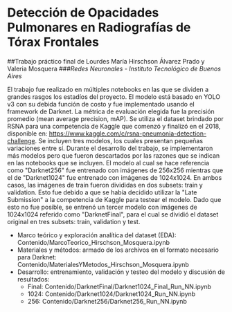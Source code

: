 # Detección de Opacidades Pulmonares en Radiografías de Tórax Frontales
##Trabajo práctico final de Lourdes María Hirschson Álvarez Prado y Valeria Mosquera
###*Redes Neuronales - Instituto Tecnológico de Buenos Aires*

El trabajo fue realizado en múltiples notebooks en las que se dividen a grandes rasgos los estadíos del proyecto. El modelo está basado en YOLO v3 con su debida función de costo y fue implementado usando el framework de Darknet. La métrica de evaluación elegida fue la precisión promedio (mean average precision, mAP). Se utiliza el dataset brindado por RSNA para una competencia de Kaggle que comenzó y finalizó en el 2018, disponible en: https://www.kaggle.com/c/rsna-pneumonia-detection-challenge. Se incluyen tres modelos, los cuales presentan pequeñas variaciones entre sí. Durante el desarrollo del trabajo, se implementaron más modelos pero que fueron descartados por las razones que se indican en las notebooks que se incluyen. El modelo al cual se hace referencia como "Darknet256" fue entrenado con imágenes de 256x256 mientras que el de "Darknet1024" fue entrenado con imágenes de 1024x1024. En ambos casos, las imágenes de train fueron divididas en dos subsets: train y validation. Esto fue debido a que se había decidido utilizar la "Late Submission" a la competencia de Kaggle para testear el modelo. Dado que esto no fue posible, se entrenó un tercer modelo con imágenes de 1024x1024 referido como "DarknetFinal", para el cual se dividió el dataset original en tres subsets: train, validation y test.

- Marco teórico y exploración analítica del dataset (EDA): Contenido/MarcoTeorico_Hirschson_Mosquera.ipynb
- Materiales y métodos: armado de los archivos en el formato necesario para Darknet:  Contenido/MaterialesYMetodos_Hirschson_Mosquera.ipynb
- Desarrollo: entrenamiento, validación y testeo del modelo y discusión de resultados: 
    - Final:  Contenido/DarknetFinal/Darknet1024_Final_Run_NN.ipynb
    - 1024:  Contenido/Darknet1024/Darknet1024_Run_NN.ipynb  
    - 256:  Contenido/Darknet256/Darknet256_Run_NN.ipynb
